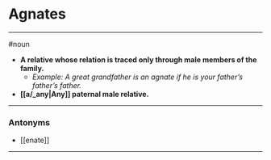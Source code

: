 # Agnates
---
#noun
- **A relative whose relation is traced only through male members of the family.**
	- _Example: A great grandfather is an agnate if he is your father’s father’s father._
- **[[a/_any|Any]] paternal male relative.**
---
### Antonyms
- [[enate]]
---
